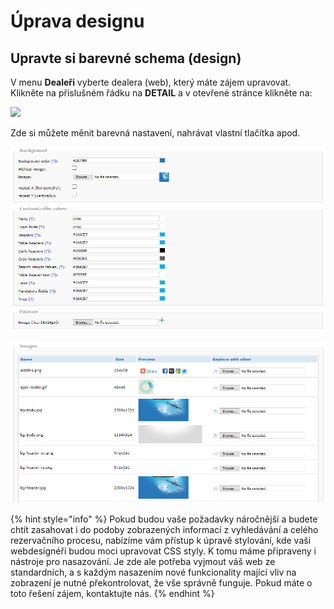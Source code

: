 # Úprava designu

## Upravte si barevné schema \(design\)   <a id="upravte-si-barevn&#xE9;-schema-design"></a>

V menu **Dealeři** vyberte dealera \(web\), který máte zájem upravovat. Klikněte na příslušném řádku na **DETAIL** a v otevřené stránce klikněte na:

![](https://travelport.gitbooks.io/gol-ibe-cz/content/assets/NastaveniFE.png)

Zde si můžete měnit barevná nastavení, nahrávat vlastní tlačítka apod.

![](../.gitbook/assets/image%20%2812%29.png)

![](../.gitbook/assets/image%20%2828%29.png)

{% hint style="info" %}
Pokud budou vaše požadavky náročnější a budete chtít zasahovat i do podoby zobrazených informací z vyhledávání a celého rezervačního procesu, nabízíme vám přístup k úpravě stylování, kde vaši webdesignéři budou moci upravovat CSS styly. K tomu máme připraveny i nástroje pro nasazování. Je zde ale potřeba vyjmout váš web ze standardních, a s každým nasazením nové funkcionality mající vliv na zobrazení je nutné překontrolovat, že vše správně funguje. Pokud máte o toto řešení zájem, kontaktujte nás.
{% endhint %}

